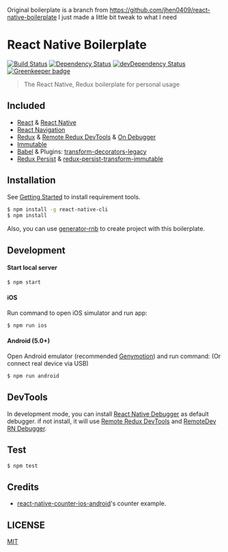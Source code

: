 Original boilerplate is a branch from https://github.com/jhen0409/react-native-boilerplate
I just made a little bit tweak to what I need

# React Native Boilerplate

[![Build Status](https://travis-ci.org/jhen0409/react-native-boilerplate.svg)](https://travis-ci.org/jhen0409/react-native-boilerplate)
[![Dependency Status](https://david-dm.org/jhen0409/react-native-boilerplate.svg)](https://david-dm.org/jhen0409/react-native-boilerplate)
[![devDependency Status](https://david-dm.org/jhen0409/react-native-boilerplate/dev-status.svg)](https://david-dm.org/jhen0409/react-native-boilerplate?type=dev)
[![Greenkeeper badge](https://badges.greenkeeper.io/jhen0409/react-native-boilerplate.svg)](https://greenkeeper.io/)

> The React Native, Redux boilerplate for personal usage

## Included

* [React](https://github.com/facebook/react) &
  [React Native](https://github.com/facebook/react-native)
* [React Navigation](https://github.com/react-community/react-navigation)
* [Redux](https://github.com/reactjs/redux) &
  [Remote Redux DevTools](https://github.com/zalmoxisus/remote-redux-devtools) &
  [On Debugger](https://github.com/jhen0409/remote-redux-devtools-on-debugger)
* [Immutable](https://github.com/facebook/immutable-js)
* [Babel](https://github.com/babel/babel) & Plugins:
  [transform-decorators-legacy](https://github.com/loganfsmyth/babel-plugin-transform-decorators-legacy)
* [Redux Persist](https://github.com/rt2zz/redux-persist) & [redux-persist-transform-immutable](https://github.com/rt2zz/redux-persist-transform-immutable)

## Installation

See
[Getting Started](https://facebook.github.io/react-native/docs/getting-started.html)
to install requirement tools.

```bash
$ npm install -g react-native-cli
$ npm install
```

Also, you can use [generator-rnb](https://github.com/jhen0409/generator-rnb) to
create project with this boilerplate.

## Development

#### Start local server

```bash
$ npm start
```

#### iOS

Run command to open iOS simulator and run app:

```bash
$ npm run ios
```

#### Android (5.0+)

Open Android emulator (recommended [Genymotion](https://www.genymotion.com)) and
run command: (Or connect real device via USB)

```bash
$ npm run android
```

## DevTools

In development mode, you can install
[React Native Debugger](https://github.com/jhen0409/react-native-debugger) as
default debugger. if not install, it will use
[Remote Redux DevTools](https://github.com/zalmoxisus/remote-redux-devtools) and
[RemoteDev RN Debugger](https://github.com/jhen0409/remotedev-rn-debugger).

## Test

```bash
$ npm test
```

## Credits

* [react-native-counter-ios-android](https://github.com/chentsulin/react-native-counter-ios-android)'s
  counter example.

## LICENSE

[MIT](LICENSE)
